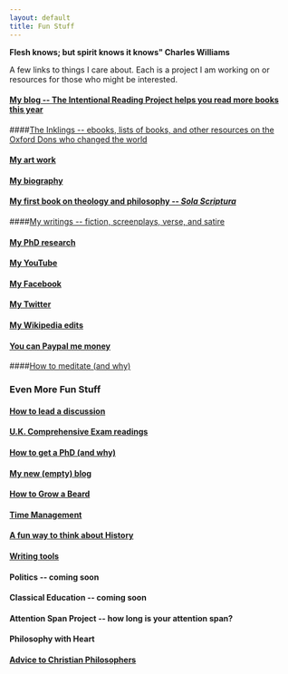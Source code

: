 ```yaml
---
layout: default
title: Fun Stuff
---
```


**Flesh knows; but spirit knows it knows" Charles Williams**



A few links to things I care about. Each is a project I am working on or resources for those who might be interested.

#### [My blog -- The Intentional Reading Project helps you read more books this year](http://www.readingintentionally.com)

####[The Inklings -- ebooks, lists of books, and other resources on the Oxford Dons who changed the world](http://circularreason.github.io/fun-stuff-folder/inklings)

#### [My art work](http://keithbuhler.com/art)

#### [My biography](http://circularreason.github.io/fun-stuff-folder/bio) ###

#### [My first book on theology and philosophy -- *Sola Scriptura*](http://www.amazon.com/Sola-Scriptura-Dialogue-Keith-Buhler-ebook/dp/B009N27L12/ref=sr_1_9?ie=UTF8&qid=1401301911&sr=8-9&keywords=sola+scriptura)

####[My writings -- fiction, screenplays, verse, and satire](http://circularreason.github.io/fun-stuff-folder/writings)

#### [My PhD research](http://circularreason.github.io/fun-stuff-folder/phd)

#### [My YouTube](https://www.youtube.com/channel/UCDxfeT2v6-kFM12T7zD-K9Q)

#### [My Facebook](http://www.facebook.com/kedbuhler/)

#### [My Twitter](https://twitter.com/Keith_Buhler) 

#### [My Wikipedia edits](http://en.wikipedia.org/wiki/User:CircularReason)

#### [You can Paypal me money](https://www.paypal.me/keithbuhler) ####

####[How to meditate (and why)](http://circularreason.github.io/fun-stuff-folder/meditation)




### Even More Fun Stuff
 
#### [How to lead a discussion](http://www.wikihow.com/Lead-a-Discussion)

#### [U.K. Comprehensive Exam readings](http://circularreason.github.io/fun-stuff-folder/comps)

#### [How to get a PhD (and why)](http://circularreason.github.io/fun-stuff-folder/phd-how-to) ####

#### [My new (empty) blog](http://circularreason.github.io./blog) ###

#### [How to Grow a Beard](http://circularreason.github.io/fun-stuff-folder/beard)

#### [Time Management](http://keithbuhler.com/goals/)
 
#### [A fun way to think about History](https://docs.google.com/spreadsheets/d/1ZitnTtYNZLmUsKcQ0vu_cdzm_Plj5nupiyDrJEn4VV0/edit#gid=0) ####

#### [Writing tools](http://circularreason.github.io/fun-stuff-folder/writing-tools)

#### Politics -- coming soon ####

#### Classical Education -- coming soon ####

#### Attention Span Project -- how long is your attention span?

#### Philosophy with Heart ####

#### [Advice to Christian Philosophers](http://www.advicetochristianphilosophers.com)